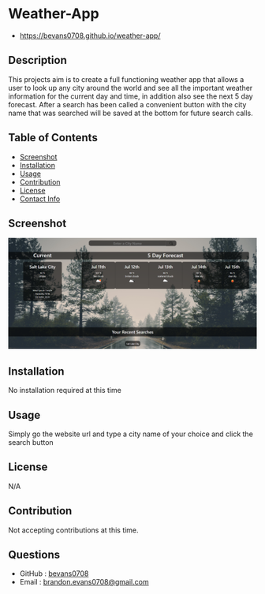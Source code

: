 # Weather-App
   * https://bevans0708.github.io/weather-app/

   ## Description
   This projects aim is to create a full functioning weather app that allows a user to look up any city around the world and see all the important weather information for the current day and time, in addition also see the next 5 day forecast. After a search has been called a convenient button with the city name that was searched will be saved at the bottom for future search calls.

   ## Table of Contents
   
   * [Screenshot](#screenshot)
   * [Installation](#installation)
   * [Usage](#usage)
   * [Contribution](#contribution)
   * [License](#license)
   * [Contact Info](#questions)

   ## Screenshot
   ![image](https://github.com/bevans0708/weather-app/blob/main/assets/images/screenshot.PNG)
   
   ## Installation
   No installation required at this time

   ## Usage
   Simply go the website url and type a city name of your choice and click the search button

   ## License
   N/A

   ## Contribution
   Not accepting contributions at this time.

   ## Questions
   * GitHub : [bevans0708](#https://github.com/bevans0708)
   * Email : [brandon.evans0708@gmail.com](#brandon.evans0708@gmail.com)
